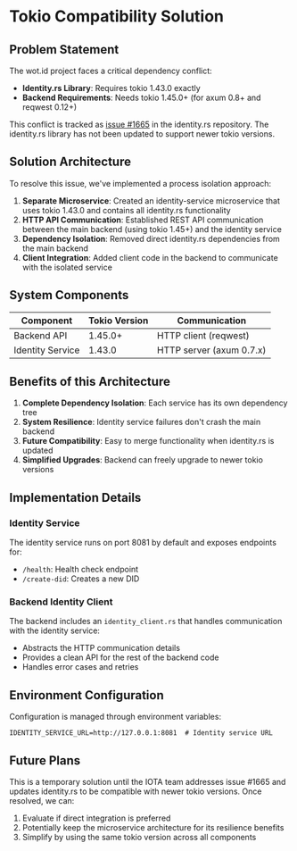 # Tokio Compatibility Solution

## Problem Statement

The wot.id project faces a critical dependency conflict:

- **Identity.rs Library**: Requires tokio 1.43.0 exactly
- **Backend Requirements**: Needs tokio 1.45.0+ (for axum 0.8+ and reqwest 0.12+)

This conflict is tracked as [issue #1665](https://github.com/iotaledger/identity.rs/issues/1665) in the identity.rs repository. The identity.rs library has not been updated to support newer tokio versions.

## Solution Architecture

To resolve this issue, we've implemented a process isolation approach:

1. **Separate Microservice**: Created an identity-service microservice that uses tokio 1.43.0 and contains all identity.rs functionality
2. **HTTP API Communication**: Established REST API communication between the main backend (using tokio 1.45+) and the identity service
3. **Dependency Isolation**: Removed direct identity.rs dependencies from the main backend
4. **Client Integration**: Added client code in the backend to communicate with the isolated service

## System Components

| Component | Tokio Version | Communication |
|-----------|---------------|--------------|
| Backend API | 1.45.0+ | HTTP client (reqwest) |
| Identity Service | 1.43.0 | HTTP server (axum 0.7.x) |

## Benefits of this Architecture

1. **Complete Dependency Isolation**: Each service has its own dependency tree
2. **System Resilience**: Identity service failures don't crash the main backend
3. **Future Compatibility**: Easy to merge functionality when identity.rs is updated
4. **Simplified Upgrades**: Backend can freely upgrade to newer tokio versions

## Implementation Details

### Identity Service 

The identity service runs on port 8081 by default and exposes endpoints for:
- `/health`: Health check endpoint
- `/create-did`: Creates a new DID

### Backend Identity Client

The backend includes an `identity_client.rs` that handles communication with the identity service:
- Abstracts the HTTP communication details
- Provides a clean API for the rest of the backend code
- Handles error cases and retries

## Environment Configuration

Configuration is managed through environment variables:
```
IDENTITY_SERVICE_URL=http://127.0.0.1:8081  # Identity service URL
```

## Future Plans

This is a temporary solution until the IOTA team addresses issue #1665 and updates identity.rs to be compatible with newer tokio versions. Once resolved, we can:

1. Evaluate if direct integration is preferred
2. Potentially keep the microservice architecture for its resilience benefits
3. Simplify by using the same tokio version across all components
